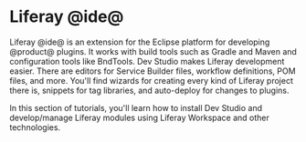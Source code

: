 # Liferay @ide@ [](id=liferay-ide)

Liferay @ide@ is an extension for the Eclipse platform for developing @product@
plugins. It works with build tools such as Gradle and Maven and configuration
tools like BndTools. Dev Studio makes Liferay development easier. There are
editors for Service Builder files, workflow definitions, POM files, and more.
You'll find wizards for creating every kind of Liferay project there is,
snippets for tag libraries, and auto-deploy for changes to plugins.

In this section of tutorials, you'll learn how to install Dev Studio and
develop/manage Liferay modules using Liferay Workspace and other technologies.
